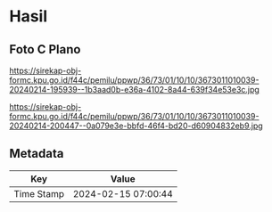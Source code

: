 # Hasil

## Foto C Plano

https://sirekap-obj-formc.kpu.go.id/f44c/pemilu/ppwp/36/73/01/10/10/3673011010039-20240214-195939--1b3aad0b-e36a-4102-8a44-639f34e53e3c.jpg

https://sirekap-obj-formc.kpu.go.id/f44c/pemilu/ppwp/36/73/01/10/10/3673011010039-20240214-200447--0a079e3e-bbfd-46f4-bd20-d60904832eb9.jpg


## Metadata

| Key        | Value               |
| ---------- | ------------------- |
| Time Stamp | 2024-02-15 07:00:44 |



